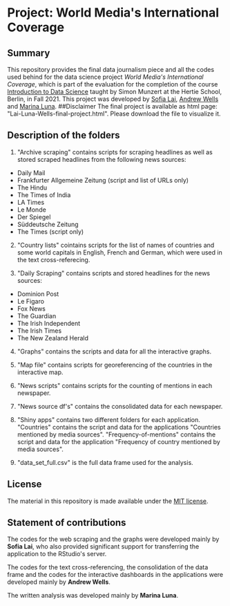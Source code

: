 
# Project: World Media's International Coverage

## Summary

This repository provides the final data journalism piece and all the codes used behind for the data science project *World Media's International Coverage*, which is part of the evaluation for the completion of the course [Introduction to Data Science](https://github.com/intro-to-data-science-21) taught by Simon Munzert at the Hertie School, Berlin, in Fall 2021. This project was developed by [Sofia  Lai](https://github.com/sofialai), [Andrew Wells](https://github.com/andrewwells991) and [Marina Luna](https://github.com/marinaluna-hertie). 
##Disclaimer 
The final project is available as html page: "Lai-Luna-Wells-final-project.html". Please download the file to visualize it. 

## Description of the folders 

1. "Archive scraping" contains scripts for scraping headlines as well as stored scraped headlines from the following news sources: 

- Daily Mail 
- Frankfurter Allgemeine Zeitung (script and list of URLs only)
- The Hindu 
- The Times of India
- LA Times 
- Le Monde
- Der Spiegel 
- Süddeutsche Zeitung 
- The Times (script only)

2. "Country lists" cointains scripts for the list of names of countries and some world capitals in English, French and German, which were used in the text cross-referecing.

3. "Daily Scraping" contains scripts and stored headlines for the news sources: 

- Dominion Post 
- Le Figaro
- Fox News 
- The Guardian 
- The Irish Independent
- The Irish Times 
- The New Zealand Herald
 
4. "Graphs" contains the scripts and data for all the interactive graphs. 

5. "Map file" contains scripts for georeferencing of the countries in the interactive map. 

6. "News scripts" contains scripts for the counting of mentions in each newspaper. 

7. "News source df's" contains the consolidated data for each newspaper. 

8. "Shiny apps" contains two different folders for each application. "Countries" contains the script and data for the applications "Countries mentioned by media sources". "Frequency-of-mentions" contains the script and data for the application "Frequency of country mentioned by media sources".

8. "data_set_full.csv" is the full data frame used for the analysis. 


## License

The material in this repository is made available under the [MIT license](http://opensource.org/licenses/mit-license.php). 

## Statement of contributions

The codes for the web scraping and the graphs were developed mainly by **Sofia Lai**, who also provided significant support for transferring the application to the RStudio's server. 

The codes for the text cross-referencing, the consolidation of the data frame and the codes for the interactive dashboards in the applications were developed mainly by **Andrew Wells**. 

The written analysis was developed mainly by **Marina Luna**.
